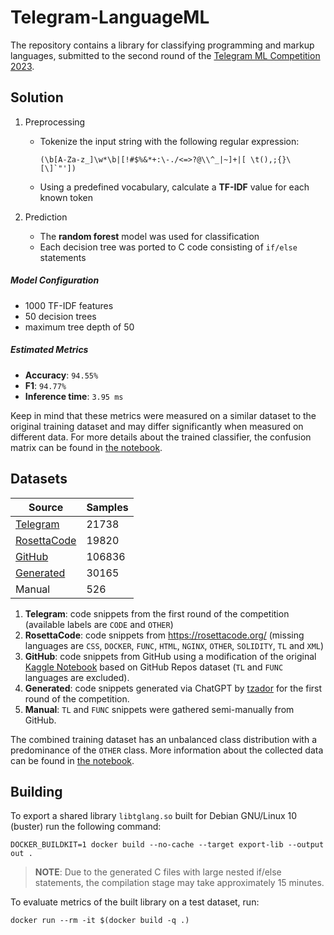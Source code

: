 # Telegram-LanguageML

The repository contains a library for classifying programming and markup languages, submitted to the second round
of the [Telegram ML Competition 2023](https://contest.com/docs/ML-Competition-2023-r2).

## Solution

1. Preprocessing
    - Tokenize the input string with the following regular expression:
      ```regexp
      (\b[A-Za-z_]\w*\b|[!#$%&*+:\-./<=>?@\\^_|~]+|[ \t(),;{}\[\]`"'])
      ```
    - Using a predefined vocabulary, calculate a **TF-IDF** value for each known token

2. Prediction
    - The **random forest** model was used for classification
    - Each decision tree was ported to C code consisting of `if/else` statements

##### Model Configuration

- 1000 TF-IDF features
- 50 decision trees
- maximum tree depth of 50

##### Estimated Metrics

- **Accuracy**: `94.55%`
- **F1**: `94.77%`
- **Inference time**: `3.95 ms`

Keep in mind that these metrics were measured on a similar dataset to the original training dataset
and may differ significantly when measured on different data. For more details about the trained classifier,
the confusion matrix can be found in [the notebook](./train/notebooks/evaluate.ipynb).

## Datasets

| Source                                                                   | Samples |
|--------------------------------------------------------------------------|---------|
| [Telegram](https://data-static.usercontent.dev/ml2023-r1-dataset.tar.gz) | 21738   |
| [RosettaCode](https://github.com/acmeism/RosettaCodeData)                | 19820   |
| [GitHub](https://www.kaggle.com/datasets/github/github-repos)            | 106836  |
| [Generated](https://github.com/tzador/tglang/tree/main/data/snippets)    | 30165   |
| Manual                                                                   | 526     |

1. **Telegram**: code snippets from the first round of the competition (available labels are `CODE` and `OTHER`)
2. **RosettaCode**: code snippets from  https://rosettacode.org/ (missing languages
   are `CSS`, `DOCKER`, `FUNC`, `HTML`, `NGINX`, `OTHER`, `SOLIDITY`, `TL` and `XML`)
3. **GitHub**: code snippets from GitHub using a modification of the original
   [Kaggle Notebook](https://www.kaggle.com/code/amalhasni/creating-labeled-code-snippets-dataset)
   based on GitHub Repos dataset (`TL` and `FUNC` languages are excluded).
4. **Generated**: code snippets generated via ChatGPT by [tzador](https://github.com/tzador) for the first round of the
   competition.
5. **Manual**: `TL` and `FUNC` snippets were gathered semi-manually from GitHub.

The combined training dataset has an unbalanced class distribution with a predominance of the `OTHER` class.
More information about the collected data can be found in [the notebook](./train/notebooks/dataset.ipynb).

## Building

To export a shared library `libtglang.so` built for Debian GNU/Linux 10 (buster) run the following command:

```shell
DOCKER_BUILDKIT=1 docker build --no-cache --target export-lib --output out .
```

> **NOTE**: Due to the generated C files with large nested if/else statements,
> the compilation stage may take approximately 15 minutes.

To evaluate metrics of the built library on a test dataset, run:

```shell
docker run --rm -it $(docker build -q .)
```